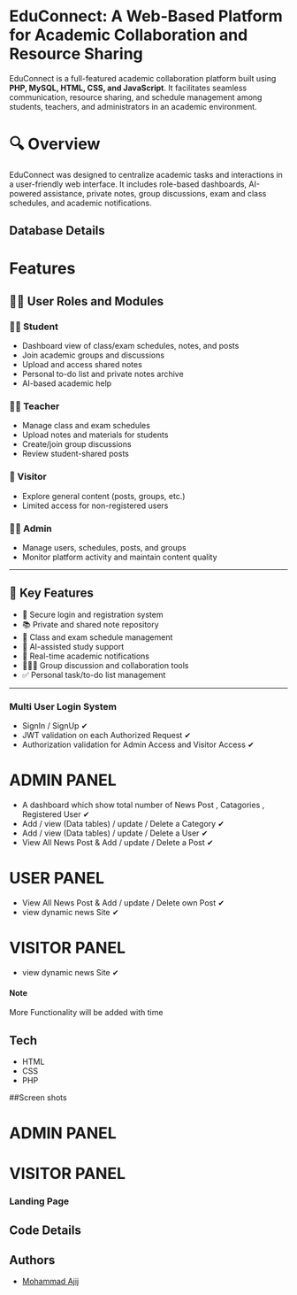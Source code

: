 # EduConnect: A Web-Based Platform for Academic Collaboration and Resource Sharing
EduConnect is a full-featured academic collaboration platform built using **PHP, MySQL, HTML, CSS, and JavaScript**. It facilitates seamless communication, resource sharing, and schedule management among students, teachers, and administrators in an academic environment.
 

# 🔍 Overview

EduConnect was designed to centralize academic tasks and interactions in a user-friendly web interface. It includes role-based dashboards, AI-powered assistance, private notes, group discussions, exam and class schedules, and academic notifications.
 


## Database Details


# Features



## 🧑‍💼 User Roles and Modules

### 👨‍🎓 Student
- Dashboard view of class/exam schedules, notes, and posts  
- Join academic groups and discussions  
- Upload and access shared notes  
- Personal to-do list and private notes archive  
- AI-based academic help

### 👩‍🏫 Teacher
- Manage class and exam schedules  
- Upload notes and materials for students  
- Create/join group discussions  
- Review student-shared posts  

### 👤 Visitor
- Explore general content (posts, groups, etc.)  
- Limited access for non-registered users

### 👨‍💼 Admin
- Manage users, schedules, posts, and groups  
- Monitor platform activity and maintain content quality

---

## 🚀 Key Features

- 🔐 Secure login and registration system  
- 📚 Private and shared note repository  
- 📅 Class and exam schedule management  
- 🤖 AI-assisted study support  
- 📢 Real-time academic notifications  
- 🧑‍🤝‍🧑 Group discussion and collaboration tools  
- ✅ Personal task/to-do list management

---

### Multi User Login System
- SignIn / SignUp ✔
- JWT validation on each Authorized Request ✔
- Authorization validation for Admin Access and Visitor Access ✔

# ADMIN PANEL

 - A dashboard  which show total number of News Post , Catagories , Registered User  ✔
 - Add / view (Data tables) / update / Delete a Category ✔
 - Add / view (Data tables) / update / Delete a User ✔
 - View All News Post &    Add  / update / Delete a Post ✔
 

# USER PANEL
 - View All News Post &    Add  / update / Delete own Post ✔
- view dynamic news Site ✔

# VISITOR PANEL
- view dynamic news Site ✔

#### Note 
More Functionality will be added with time



## Tech
- HTML
- CSS
- PHP




##Screen shots

# ADMIN PANEL




# VISITOR PANEL

### Landing Page 




## Code Details




## Authors

- [Mohammad Ajij](https://github.com/Ajij120386)


